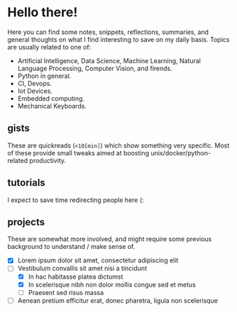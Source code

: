 # Hello there!

Here you can find some notes, snippets, reflections, summaries, and general thoughts on
what I find interesting to save on my daily basis. Topics  are usually related to one of:

* Artificial Intelligence, Data Science, Machine Learning, Natural Language Processing,
  Computer Vision, and firends.
* Python in general.
* CI, Devops.
* Iot Devices.
* Embedded computing.
* Mechanical Keyboards.

## gists

These are quickreads (`<10[min]`) which show something very specific. Most of these
provide small tweaks aimed at boosting unix/docker/python-related productivity.

## tutorials

I expect to save time redirecting people here (:

## projects

These are somewhat more involved, and might require some previous background to
understand / make sense of.

- [x] Lorem ipsum dolor sit amet, consectetur adipiscing elit
- [ ] Vestibulum convallis sit amet nisi a tincidunt
    * [x] In hac habitasse platea dictumst
    * [x] In scelerisque nibh non dolor mollis congue sed et metus
    * [ ] Praesent sed risus massa
- [ ] Aenean pretium efficitur erat, donec pharetra, ligula non scelerisque
